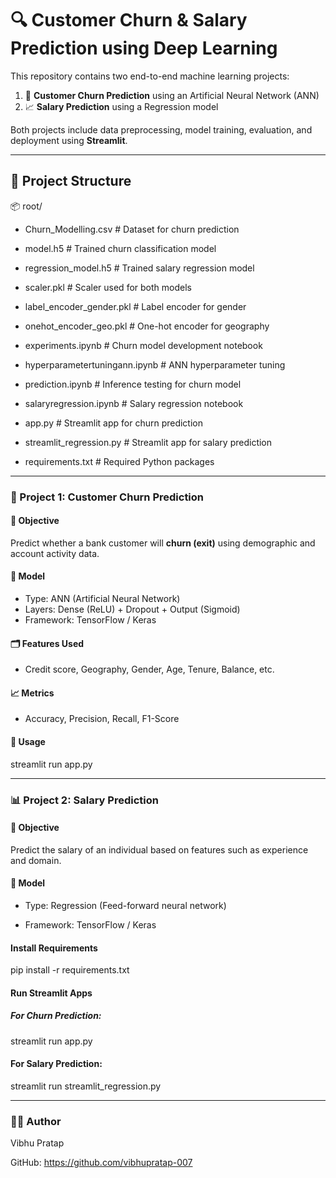 # 🔍 Customer Churn & Salary Prediction using Deep Learning

This repository contains two end-to-end machine learning projects:

1. 🧠 **Customer Churn Prediction** using an Artificial Neural Network (ANN)
2. 📈 **Salary Prediction** using a Regression model

Both projects include data preprocessing, model training, evaluation, and deployment using **Streamlit**.

---

## 📂 Project Structure

📦 root/

- Churn_Modelling.csv # Dataset for churn prediction

- model.h5 # Trained churn classification model

- regression_model.h5 # Trained salary regression model

- scaler.pkl # Scaler used for both models

- label_encoder_gender.pkl # Label encoder for gender

- onehot_encoder_geo.pkl # One-hot encoder for geography

- experiments.ipynb # Churn model development notebook

- hyperparametertuningann.ipynb # ANN hyperparameter tuning

- prediction.ipynb # Inference testing for churn model

- salaryregression.ipynb # Salary regression notebook

- app.py # Streamlit app for churn prediction

- streamlit_regression.py # Streamlit app for salary prediction

- requirements.txt # Required Python packages

---

### 🧠 Project 1: Customer Churn Prediction

#### 📌 Objective
Predict whether a bank customer will **churn (exit)** using demographic and account activity data.

#### 🔧 Model
- Type: ANN (Artificial Neural Network)
- Layers: Dense (ReLU) + Dropout + Output (Sigmoid)
- Framework: TensorFlow / Keras

#### 🗂 Features Used
- Credit score, Geography, Gender, Age, Tenure, Balance, etc.

#### 📈 Metrics
- Accuracy, Precision, Recall, F1-Score

#### 🚀 Usage

streamlit run app.py

---

### 📊 Project 2: Salary Prediction

#### 📌 Objective

Predict the salary of an individual based on features such as experience and domain.

#### 🔧 Model
- Type: Regression (Feed-forward neural network)

- Framework: TensorFlow / Keras

#### Install Requirements

pip install -r requirements.txt

#### Run Streamlit Apps

##### For Churn Prediction:

streamlit run app.py

#### For Salary Prediction:

streamlit run streamlit_regression.py

---

### 👨‍💻 Author

Vibhu Pratap

GitHub: https://github.com/vibhupratap-007

